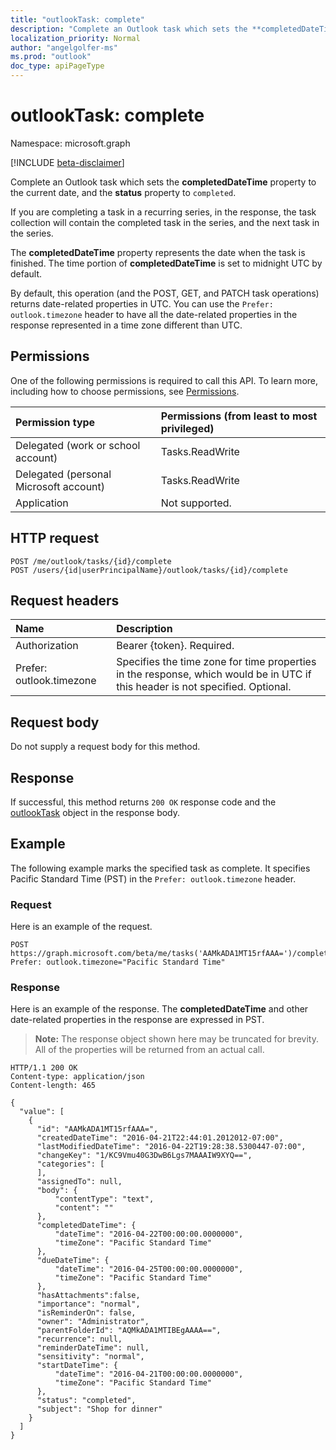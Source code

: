 ```yaml
---
title: "outlookTask: complete"
description: "Complete an Outlook task which sets the **completedDateTime** property to the current date, "
localization_priority: Normal
author: "angelgolfer-ms"
ms.prod: "outlook"
doc_type: apiPageType
---
```


# outlookTask: complete

Namespace: microsoft.graph

[!INCLUDE [beta-disclaimer](../../includes/beta-disclaimer.md)]

Complete an Outlook task which sets the **completedDateTime** property to the current date, and the **status** property to `completed`.

If you are completing a task in a recurring series, in the response, the task collection will contain the completed task in the series, and the next task in the series.

The **completedDateTime** property represents the date when the task is finished. The time portion of **completedDateTime** is set to midnight UTC by default.

By default, this operation (and the POST, GET, and PATCH task operations) returns date-related properties in UTC. You can use the `Prefer: outlook.timezone` header to have all the date-related properties in the response represented in a time zone different than UTC.

## Permissions

One of the following permissions is required to call this API. To learn more, including how to choose permissions, see [Permissions](/graph/permissions-reference).

|Permission type      | Permissions (from least to most privileged)              |
|:--------------------|:---------------------------------------------------------|
|Delegated (work or school account) | Tasks.ReadWrite    |
|Delegated (personal Microsoft account) | Tasks.ReadWrite    |
|Application | Not supported. |

## HTTP request

<!-- { "blockType": "ignored" } -->

```http
POST /me/outlook/tasks/{id}/complete
POST /users/{id|userPrincipalName}/outlook/tasks/{id}/complete
```

## Request headers

| Name       | Description|
|:---------------|:----------|
| Authorization  | Bearer {token}. Required. |
| Prefer: outlook.timezone | Specifies the time zone for time properties in the response, which would be in UTC if this header is not specified. Optional.|

## Request body

Do not supply a request body for this method.

## Response

If successful, this method returns `200 OK` response code and the [outlookTask](../resources/outlooktask.md) object in the response body.

## Example

The following example marks the specified task as complete. It specifies Pacific Standard Time (PST) in the `Prefer: outlook.timezone` header.

### Request

Here is an example of the request.
<!-- {
  "blockType": "request",
  "name": "outlooktask_complete"
}-->

```http
POST https://graph.microsoft.com/beta/me/tasks('AAMkADA1MT15rfAAA=')/complete
Prefer: outlook.timezone="Pacific Standard Time"
```

### Response

Here is an example of the response. The **completedDateTime** and other date-related properties in the response are expressed in PST.

> **Note:** The response object shown here may be truncated for brevity. All of the properties will be returned from an actual call.
<!-- {
  "blockType": "response",
  "truncated": true,
  "@odata.type": "microsoft.graph.outlookTask",
  "isCollection": true
} -->

```http
HTTP/1.1 200 OK
Content-type: application/json
Content-length: 465

{
  "value": [
    {
      "id": "AAMkADA1MT15rfAAA=",
      "createdDateTime": "2016-04-21T22:44:01.2012012-07:00",
      "lastModifiedDateTime": "2016-04-22T19:28:38.5300447-07:00",
      "changeKey": "1/KC9Vmu40G3DwB6Lgs7MAAAIW9XYQ==",
      "categories": [
      ],
      "assignedTo": null,
      "body": {
          "contentType": "text",
          "content": ""
      },
      "completedDateTime": {
          "dateTime": "2016-04-22T00:00:00.0000000",
          "timeZone": "Pacific Standard Time"
      },
      "dueDateTime": {
          "dateTime": "2016-04-25T00:00:00.0000000",
          "timeZone": "Pacific Standard Time"
      },
      "hasAttachments":false,
      "importance": "normal",
      "isReminderOn": false,
      "owner": "Administrator",
      "parentFolderId": "AQMkADA1MTIBEgAAAA==",
      "recurrence": null,
      "reminderDateTime": null,
      "sensitivity": "normal",
      "startDateTime": {
          "dateTime": "2016-04-21T00:00:00.0000000",
          "timeZone": "Pacific Standard Time"
      },
      "status": "completed",
      "subject": "Shop for dinner"
    }
  ]
}
```

<!-- uuid: 8fcb5dbc-d5aa-4681-8e31-b001d5168d79
2015-10-25 14:57:30 UTC -->
<!--
{
  "type": "#page.annotation",
  "description": "outlookTask: complete",
  "keywords": "",
  "section": "documentation",
  "tocPath": "",
  "suppressions": []
}
-->
